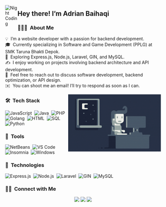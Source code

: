  <p><img src=""></p>
<p><img alt="Night Coding" src="./assets/Hand%20Wave.gif" width="40" align="left"></p>
<h2>Hey there! I’m Adrian Baihaqi</h2>

<h3 id="-about-me">👨🏻‍💻 &nbsp;About Me</h3>
<p>💡 &nbsp;I’m a website developer with a passion for backend development.<br>
🎓 &nbsp;Currently specializing in Software and Game Development (PPLG) at SMK Taruna Bhakti Depok.<br>
🌱 &nbsp;Exploring Express.js, Node.js, Laravel, GIN, and MySQL.<br>
✍️ &nbsp;I enjoy working on projects involving backend architecture and API development.<br>
💬 &nbsp;Feel free to reach out to discuss software development, backend optimization, or API design.<br>
✉️ &nbsp;You can shoot me an email! I’ll try to respond as soon as I can.</p>

<img alt="Night Coding" src="https://raw.githubusercontent.com/AVS1508/AVS1508/master/assets/Night-Coding.gif" align="right">

<h3 id="-tech-stack">🛠 &nbsp;Tech Stack</h3>
<p><img src="https://img.shields.io/badge/-JavaScript-05122A?style=flat&logo=javascript" alt="JavaScript">&nbsp;
<img src="https://img.shields.io/badge/-Java-05122A?style=flat&logo=Java&logoColor=FFA518" alt="Java">&nbsp;
<img src="https://img.shields.io/badge/-PHP-05122A?style=flat&logo=php&logoColor=777BB4" alt="PHP">&nbsp;
<img src="https://img.shields.io/badge/-Golang-05122A?style=flat&logo=go&logoColor=00ADD8" alt="Golang">&nbsp;
<img src="https://img.shields.io/badge/-HTML-05122A?style=flat&logo=HTML5" alt="HTML">&nbsp;
<img src="https://img.shields.io/badge/-SQL-05122A?style=flat&logo=mysql&logoColor=4479A1" alt="SQL">&nbsp;
<img src="https://img.shields.io/badge/-Python-05122A?style=flat&logo=python" alt="Python"></p>

<h3 id="-tools">🔧 &nbsp;Tools</h3>
<p><img src="https://img.shields.io/badge/-NetBeans-05122A?style=flat&logo=apache-netbeans-ide&logoColor=1B6AC6" alt="NetBeans">&nbsp;
<img src="https://img.shields.io/badge/-Visual%20Studio%20Code-05122A?style=flat&logo=visual-studio-code&logoColor=007ACC" alt="VS Code">&nbsp;
<img src="https://img.shields.io/badge/-Insomnia-05122A?style=flat&logo=insomnia&logoColor=5849BE" alt="Insomnia">&nbsp;
<img src="https://img.shields.io/badge/-Windows-05122A?style=flat&logo=windows&logoColor=0078D6" alt="Windows"></p>

<h3 id="-technologies">🚀 &nbsp;Technologies</h3>
<p><img src="https://img.shields.io/badge/-Express.js-05122A?style=flat&logo=express" alt="Express.js">&nbsp;
<img src="https://img.shields.io/badge/-Node.js-05122A?style=flat&logo=node.js" alt="Node.js">&nbsp;
<img src="https://img.shields.io/badge/-Laravel-05122A?style=flat&logo=laravel&logoColor=FF2D20" alt="Laravel">&nbsp;
<img src="https://img.shields.io/badge/-GIN-05122A?style=flat&logo=go&logoColor=00ADD8" alt="GIN">&nbsp;
<img src="https://img.shields.io/badge/-MySQL-05122A?style=flat&logo=mysql&logoColor=4479A1" alt="MySQL"></p>

<h3 id="-connect-with-me">🤝🏻 &nbsp;Connect with Me</h3>
<p align="center">
<a href="#"><img src="https://img.shields.io/badge/-Portfolio-3423A6?style=flat&logo=Google-Chrome&logoColor=white"></a>
<a href="#"><img src="https://img.shields.io/badge/-LinkedIn-0077B5?style=flat&logo=Linkedin&logoColor=white"></a>
<a href="#"><img src="https://img.shields.io/badge/-Email-D14836?style=flat&logo=Gmail&logoColor=white"></a>
</p>
